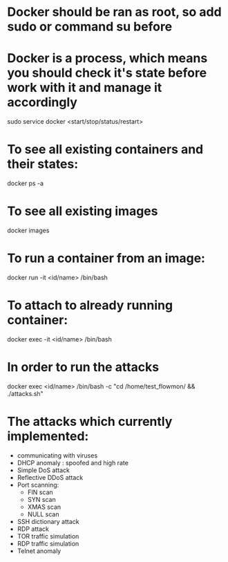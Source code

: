 # Docker should be ran as root, so add sudo or command su before

# Docker is a process, which means you should check it's state before work with it and manage it accordingly
sudo service docker <start/stop/status/restart>

# To see all existing containers and their states: 
docker ps -a

# To see all existing images 
docker images

# To run a container from an image: 
docker run -it <id/name> /bin/bash

# To attach to already running container:
docker exec -it <id/name> /bin/bash 

# In order to run the attacks 
docker exec <id/name> /bin/bash -c "cd /home/test_flowmon/ && ./attacks.sh"

# The attacks which currently implemented: 
- communicating with viruses
- DHCP anomaly : spoofed and high rate
- Simple DoS attack
- Reflective DDoS attack
- Port scanning:
	- FIN scan
	- SYN scan
	- XMAS scan
	- NULL scan
- SSH dictionary attack
- RDP attack
- TOR traffic simulation
- RDP traffic simulation 
- Telnet anomaly
